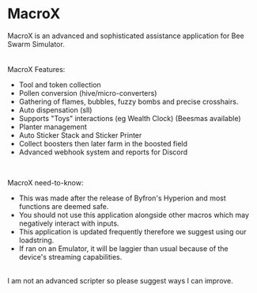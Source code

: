 # MacroX

MacroX is an advanced and sophisticated assistance application for Bee Swarm Simulator.
<br>
<br>
<br>
MacroX Features:
- Tool and token collection
- Pollen conversion (hive/micro-converters)
- Gathering of flames, bubbles, fuzzy bombs and precise crosshairs.
- Auto dispensation (sll)
- Supports "Toys" interactions (eg Wealth Clock) (Beesmas available)
- Planter management
- Auto Sticker Stack and Sticker Printer
- Collect boosters then later farm in the boosted field
- Advanced webhook system and reports for Discord
<br>

MacroX need-to-know:
- This was made after the release of Byfron's Hyperion and most functions are deemed safe.
- You should not use this application alongside other macros which may negatively interact with inputs.
- This application is updated frequently therefore we suggest using our loadstring.
- If ran on an Emulator, it will be laggier than usual because of the device's streaming capabilities.

<br>
I am not an advanced scripter so please suggest ways I can improve.
